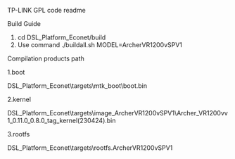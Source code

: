 TP-LINK GPL code readme

Build Guide

1. cd  DSL_Platform_Econet/build
2. Use command   ./buildall.sh MODEL=ArcherVR1200vSPV1

Compilation products path

1.boot

DSL_Platform_Econet\targets\mtk_boot\boot.bin

2.kernel

DSL_Platform_Econet\targets\image_ArcherVR1200vSPV1\Archer_VR1200vv1_0.11.0_0.8.0_tag_kernel(230424).bin

3.rootfs

DSL_Platform_Econet\targets\rootfs.ArcherVR1200vSPV1



